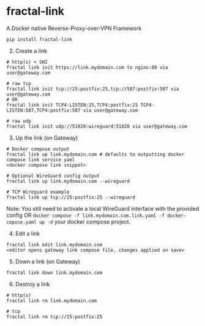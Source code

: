 # fractal-link
A Docker native Reverse-Proxy-over-VPN Framework

```
pip install fractal-link
```

2. Create a link
```
# http(s) + SNI
fractal link init https://link.mydomain.com to nginx:80 via user@gateway.com

# raw tcp
fractal link init tcp://25:postfix:25,tcp://587:postfix:587 via user@gateway.com
# OR
fractal link init TCP4-LISTEN:25,TCP4:postfix:25 TCP4-LISTEN:587,TCP4:postfix:587 via user@gateway.com

# raw udp
fractal link init udp://51820:wireguard:51820 via user@gateway.com
```

3. Up the link (on Gateway)
```
# Docker compose output
fractal link up link.mydomain.com # defaults to outputting docker compose link service yaml
<docker compose link snippet>

# Optional WireGuard config output
fractal link up link.mydomain.com --wireguard

# TCP Wireguard example
fractal link up tcp://25:postfix:25 --wireguard
```
Note: You still need to activate a local WireGuard interface with the provided config OR `docker compose -f link.mydomain.com.link.yaml -f docker-copose.yaml up -d` your docker compose project.

4. Edit a link
```
fractal link edit link.mydomain.com
<editor opens gateway link compose file, changes applied on save>
```

5. Down a link (on Gateway)
```
fractal link down link.mydomain.com
```

6. Destroy a link
```
# http(s)
fractal link rm link.mydomain.com

# tcp
fractal link rm tcp://25:postfix:25
```
